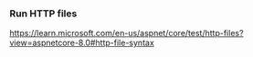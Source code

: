 ### Run HTTP files
https://learn.microsoft.com/en-us/aspnet/core/test/http-files?view=aspnetcore-8.0#http-file-syntax
